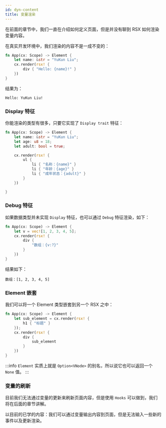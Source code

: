 ```yaml
---
id: dyn-content
title: 变量渲染
---
```


在前面的章节中，我们一直在介绍如何定义页面，但是并没有聊到 RSX 如何渲染变量内容。

在真实开发环境中，我们渲染的内容不是一成不变的：

```rust
fn App(cx: Scope) -> Element {
    let name: &str = "YuKun Liu";
    cx.render(rsx! {
        div { "Hello: {name}!" }
    })
}
```
结果为：
```
Hello: YuKun Liu!
```

### Display 特征

你能渲染的类型有很多，只要它实现了 `Display trait` 特征：

```rust
fn App(cx: Scope) -> Element {
    let name: &str = "YuKun Liu";
    let age: u8 = 18;
    let adult: bool = true;

    cx.render(rsx! {
        ul {
            li { "名称：{name}" }
            li { "年龄：{age}" }
            li { "成年状态：{adult}" }
        }
    })

}
```

### Debug 特征

如果数据类型并未实现 `Display` 特征，也可以通过 `Debug` 特征渲染，如下：


```rust
fn App(cx: Scope) -> Element {
    let v = vec![1, 2, 3, 4, 5];
    cx.render(rsx! {
        div {
            "数组：{v:?}"
        }
    })
}
```
结果如下：
```
数组：[1, 2, 3, 4, 5]
```

### Element 嵌套

我们可以将一个 Element 类型嵌套到另一个 RSX 之中：

```rust
fn App(cx: Scope) -> Element {
    let sub_element = cx.render(rsx! {
        h1 { "标题" }
    });
    cx.render(rsx! {
        div {
            sub_element
        }
    })
}
```

:::info
`Element` 实质上就是 `Option<VNode>` 的别名，所以说它也可以返回一个 `None` 值。
:::

### 变量的刷新

目前我们无法通过变量的更新来刷新页面内容，但是使用 `Hooks` 可以做到，我们将在后面的章节讲解。

以目前的已学的内容：我们可以通过变量输出内容到页面，但是无法输入一些新的事件以及更新渲染。